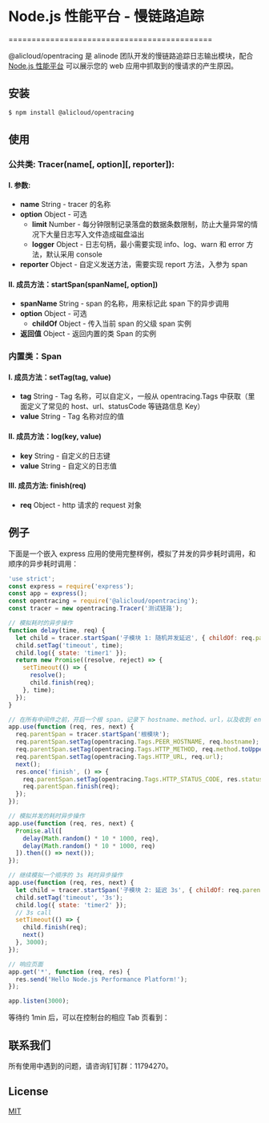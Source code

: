 # Node.js 性能平台 - 慢链路追踪
============================================

@alicloud/opentracing 是 alinode 团队开发的慢链路追踪日志输出模块，配合 [Node.js 性能平台](https://node.console.aliyun.com/) 可以展示您的 web 应用中抓取到的慢请求的产生原因。

## 安装

```sh
$ npm install @alicloud/opentracing
```

## 使用

### 公共类: Tracer(name[, option][, reporter]): 

#### I. 参数:

* **name** String - tracer 的名称
* **option** Object - 可选
  * **limit** Number - 每分钟限制记录落盘的数据条数限制，防止大量异常的情况下大量日志写入文件造成磁盘溢出
  * **logger** Object - 日志句柄，最小需要实现 info、log、warn 和 error 方法，默认采用 console
* **reporter** Object - 自定义发送方法，需要实现 report 方法，入参为 span

#### II. 成员方法：startSpan(spanName[, option])

* **spanName** String - span 的名称，用来标记此 span 下的异步调用
* **option** Object - 可选
  * **childOf** Object - 传入当前 span 的父级 span 实例
* **返回值** Object - 返回内置的类 Span 的实例

### 内置类：Span

#### I. 成员方法：setTag(tag, value)

* **tag** String - Tag 名称，可以自定义，一般从 opentracing.Tags 中获取（里面定义了常见的 host、url、statusCode 等链路信息 Key）
* **value** String - Tag 名称对应的值

#### II. 成员方法：log(key, value)

* **key** String - 自定义的日志键
* **value** String - 自定义的日志值

#### III. 成员方法: finish(req)

* **req** Object - http 请求的 request 对象

## 例子

下面是一个嵌入 express 应用的使用完整样例，模拟了并发的异步耗时调用，和顺序的异步耗时调用：

```js
'use strict';
const express = require('express');
const app = express();
const opentracing = require('@alicloud/opentracing');
const tracer = new opentracing.Tracer('测试链路');

// 模拟耗时的异步操作
function delay(time, req) {
  let child = tracer.startSpan('子模块 1: 随机并发延迟', { childOf: req.parentSpan });
  child.setTag('timeout', time);
  child.log({ state: 'timer1' });
  return new Promise((resolve, reject) => {
    setTimeout(() => {
      resolve();
      child.finish(req);
    }, time);
  });
}

// 在所有中间件之前，开启一个根 span，记录下 hostname、method、url，以及收到 end 事件后的
app.use(function (req, res, next) {
  req.parentSpan = tracer.startSpan('根模块');
  req.parentSpan.setTag(opentracing.Tags.PEER_HOSTNAME, req.hostname);
  req.parentSpan.setTag(opentracing.Tags.HTTP_METHOD, req.method.toUpperCase());
  req.parentSpan.setTag(opentracing.Tags.HTTP_URL, req.url);
  next();
  res.once('finish', () => {
    req.parentSpan.setTag(opentracing.Tags.HTTP_STATUS_CODE, res.statusCode);
    req.parentSpan.finish(req);
  });
});

// 模拟并发的耗时异步操作
app.use(function (req, res, next) {
  Promise.all([
    delay(Math.random() * 10 * 1000, req),
    delay(Math.random() * 10 * 1000, req)
  ]).then(() => next());
});

// 继续模拟一个顺序的 3s 耗时异步操作
app.use(function (req, res, next) {
  let child = tracer.startSpan('子模块 2: 延迟 3s', { childOf: req.parentSpan });
  child.setTag('timeout', '3s');
  child.log({ state: 'timer2' });
  // 3s call
  setTimeout(() => {
    child.finish(req);
    next()
  }, 3000);
});

// 响应页面
app.get('*', function (req, res) {
  res.send('Hello Node.js Performance Platform!');
});

app.listen(3000);
```

等待约 1min 后，可以在控制台的相应 Tab 页看到：

## 联系我们

所有使用中遇到的问题，请咨询钉钉群：11794270。

## License

[MIT](LICENSE)